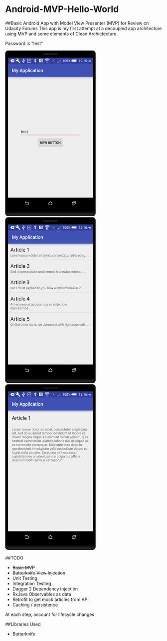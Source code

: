 # Android-MVP-Hello-World
##Basic Android App with Model View Presenter (MVP) for Review on Udacity Forums
This app is my first attempt at a decoupled app architecture using MVP and some elements of Clean Archictecture.

Password is "test"
  
<img src="/screenshots/001 login.png" width="290">
<img src="/screenshots/002 articlelist.png" width="290">
<img src="/screenshots/003 articledetail.png" width="290">

##TODO
* ~~Basic MVP~~  
* ~~Butterknife View Injection~~
* Unit Testing
* Integration Testing
* Dagger 2 Dependency Injection
* RxJava Observables as data
* Retrofit to get mock articles from API
* Caching / persistence
  
At each step, account for lifecycle changes

##Libraries Used
* Butterknife
